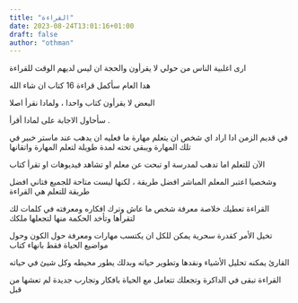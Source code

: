 ```yaml
---
title: "القراءة"
date: 2023-08-24T13:01:16+01:00
draft: false
author: "othman"
---
```


ارى اغلبية الناس من حولي لا يقرأون
والحجة ان ليس لديهم الوقت للقراءة

هدا العام سأكمل قراءة 16 كتاب ان شاء الله

البعض لا يقرأون كتاب واحدا ، ولمادا نقرأ اصلا

سأحاول الاجابة على لمادا أقرأ .

في قديم الزمن ادا اراد اي شخص ان يتعلم مهارة ما فعليه ان يدهب عند ماستر خبير في تلك المهارة ويبقى تحته لمدة طويلة لتعلم المهارة واتقانها

الآن للتعلم اما تدهب لمدرسة او تبحت عن معلم او تشاهد فيديوهات او تقرأ كتاب

وشخصيا اعتبر المعلم المباشر افضل طريقة ، لكنها ليست متاحة للجميع فتاني افضل طريقة للتعلم هي القراءة

القراءة تعطيك خلاصة معرفة شخص ما عاش وترك افكاره ومعرفته في كلمات لك لتقرأها وتأخد الحكمة منها لتجعلها ملكك

تخيل الأمر كقدرة سحرية يمكن للكل ان يكتسب مهارات ومعرفة حول الكون وحول مواضيع الحياة فقط بانهاء كتاب

القارئ يمكنه تحليل الأشياء ونقدها وتطوير حياته وبدلك يطور محيطه وكل شيئ في حياته

القراءة تبقى في الداكرة وتجعلك تتعامل مع الحياة بافكار وتجارب جديدة لم تعشها من قبل
